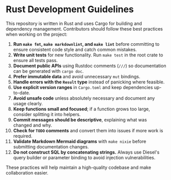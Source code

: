 # Rust Development Guidelines

This repository is written in Rust and uses Cargo for building and dependency
management. Contributors should follow these best practices when working on the
project:

01. **Run `make fmt`, `make markdownlint`, and `make lint`** before committing
    to ensure consistent code style and catch common mistakes.
02. **Write unit tests** for new functionality. Run `make test` in the root
    crate to ensure all tests pass.
03. **Document public APIs** using Rustdoc comments (`///`) so documentation can
    be generated with `cargo doc`.
04. **Prefer immutable data** and avoid unnecessary `mut` bindings.
05. **Handle errors with the `Result` type** instead of panicking where
    feasible.
06. **Use explicit version ranges** in `Cargo.toml` and keep dependencies
    up-to-date.
07. **Avoid unsafe code** unless absolutely necessary and document any usage
    clearly.
08. **Keep functions small and focused**; if a function grows too large,
    consider splitting it into helpers.
09. **Commit messages should be descriptive**, explaining what was changed and
    why.
10. **Check for `TODO` comments** and convert them into issues if more work is
    required.
11. **Validate Markdown Mermaid diagrams** with `make nixie` before submitting
    documentation changes.
12. **Do not construct SQL by concatenating strings.** Always use Diesel's query
    builder or parameter binding to avoid injection vulnerabilities.

These practices will help maintain a high-quality codebase and make
collaboration easier.
